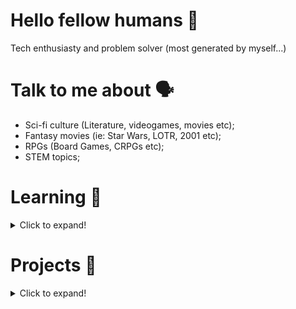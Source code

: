 # Hello fellow humans 🖖
Tech enthusiasty and problem solver (most generated by myself...)

# Talk to me about 🗣️
- Sci-fi culture (Literature, videogames, movies etc); 
- Fantasy movies (ie: Star Wars, LOTR, 2001 etc);
- RPGs (Board Games, CRPGs etc);
- STEM topics;

# Learning 🌱
<details>
  <summary>Click to expand!</summary><br>
  <img width=64 src="https://cdn.jsdelivr.net/gh/devicons/devicon/icons/python/python-original.svg" />
  <img width=64 src="https://cdn.jsdelivr.net/gh/devicons/devicon/icons/javascript/javascript-plain.svg" />
  <img width=64 src="https://cdn.jsdelivr.net/gh/devicons/devicon/icons/css3/css3-original.svg" />
	<img width=64 src="https://cdn.jsdelivr.net/gh/devicons/devicon/icons/html5/html5-original.svg" />
  <img width=64 src="https://cdn.jsdelivr.net/gh/devicons/devicon/icons/cplusplus/cplusplus-plain.svg" />
</details>

# Projects 📂
<details>
  <summary>Click to expand!</summary>

  `~` -> Work in Progress
  
  ### Python
  - [ManimCE](https://github.com/ManimCommunity/manim) &nbsp;*just contributor*
  - [Manim Animations](https://github.com/lucasricci/manim-projects)

  ### JavaScript
  - [Personal Site](https://github.com/lucasricci/homepage)
  - `~` [Periodic Table](https://www.lucas-ricci.com/ptable)
  - `~` [Artoo Discord Bot](https://github.com/lucasricci/artoo-bot)

  ### Themes
  - [Ballerini Theme](https://github.com/Ballerini-Theme)
    - [Firefox](https://github.com/Ballerini-Theme/firefox)
    - [Chrome](https://github.com/Ballerini-Theme/chrome)
    - [Vivaldi](https://github.com/Ballerini-Theme/vivaldi)
    - [Windows Terminal](https://github.com/Ballerini-Theme/windows-terminal)
  - [Ardósia Firefox](https://addons.mozilla.org/pt-BR/firefox/addon/ard%C3%B3sia/)
</details>
